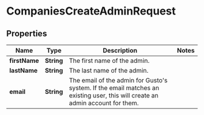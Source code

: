 

# CompaniesCreateAdminRequest



## Properties

| Name | Type | Description | Notes |
|------------ | ------------- | ------------- | -------------|
|**firstName** | **String** | The first name of the admin. |  |
|**lastName** | **String** | The last name of the admin. |  |
|**email** | **String** | The email of the admin for Gusto&#39;s system. If the email matches an existing user, this will create an admin account for them. |  |



